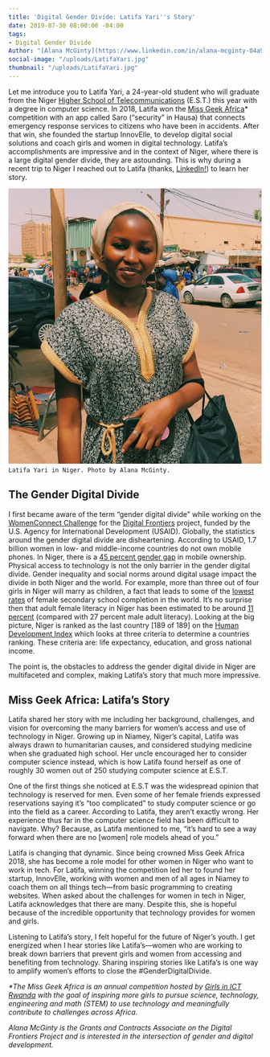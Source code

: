```yaml
---
title: 'Digital Gender Divide: Latifa Yari''s Story'
date: 2019-07-30 08:00:00 -04:00
tags:
- Digital Gender Divide
Author: "[Alana McGinty](https://www.linkedin.com/in/alana-mcginty-04a91657/)"
social-image: "/uploads/LatifaYari.jpg"
thumbnail: "/uploads/LatifaYari.jpg"
---
```


Let me introduce you to Latifa Yari, a 24-year-old student who will graduate from the Niger [Higher School of Telecommunications](http://estniger.net/) (E.S.T.) this year with a degree in computer science. In 2018, Latifa won the [Miss Geek Africa](https://www.girlsinict.rw/missgeekafrica)\* competition with an app called Saro (“security” in Hausa) that connects emergency response services to citizens who have been in accidents. After that win, she founded the startup InnovElle, to develop digital social solutions and coach girls and women in digital technology. Latifa’s accomplishments are impressive and in the context of Niger, where there is a large digital gender divide, they are astounding. This is why during a recent trip to Niger I reached out to Latifa (thanks, [LinkedIn!](https://www.linkedin.com/in/latifa-yari-57460b161/)) to learn her story.

<!--more-->

![LatifaYari.jpg](/uploads/LatifaYari.jpg)`Latifa Yari in Niger. Photo by Alana McGinty.`

## The Gender Digital Divide

I first became aware of the term “gender digital divide” while working on the [WomenConnect Challenge](https://www.usaid.gov/wcc) for the [Digital Frontiers](https://www.dai.com/our-work/projects/worldwide-digital-frontiers-df) project, funded by the U.S. Agency for International Development (USAID). Globally, the statistics around the gender digital divide are disheartening. According to USAID, 1.7 billion women in low- and middle-income countries do not own mobile phones. In Niger, there is a [45 percent gender gap](https://www.gsma.com/mobilefordevelopment/wp-content/uploads/2016/02/Connected-Women-Gender-Gap.pdf) in mobile ownership. Physical access to technology is not the only barrier in the gender digital divide. Gender inequality and social norms around digital usage impact the divide in both Niger and the world. For example, more than three out of four girls in Niger will marry as children, a fact that leads to some of the [lowest rates](https://www.worldbank.org/en/news/press-release/2018/12/10/rapport-reduire-les-inegalites-de-genre-au-mali-tchad-niger-et-guinee) of female secondary school completion in the world. It’s no surprise then that adult female literacy in Niger has been estimated to be around [11 percent](https://www.cia.gov/library/publications/the-world-factbook/geos/ng.html) (compared with 27 percent male adult literacy). Looking at the big picture, Niger is ranked as the last country \[189 of 189\] on the [Human Development Index](http://hdr.undp.org/en/content/human-development-index-hdi) which looks at three criteria to determine a countries ranking. These criteria are: life expectancy, education, and gross national income.

The point is, the obstacles to address the gender digital divide in Niger are multifaceted and complex, making Latifa’s story that much more impressive.

## Miss Geek Africa: Latifa’s Story

Latifa shared her story with me including her background, challenges, and vision for overcoming the many barriers for women’s access and use of technology in Niger. Growing up in Niamey, Niger’s capital, Latifa was always drawn to humanitarian causes, and considered studying medicine when she graduated high school. Her uncle encouraged her to consider computer science instead, which is how Latifa found herself as one of roughly 30 women out of 250 studying computer science at E.S.T.

One of the first things she noticed at E.S.T was the widespread opinion that technology is reserved for men. Even some of her female friends expressed reservations saying it’s “too complicated” to study computer science or go into the field as a career. According to Latifa, they aren’t exactly wrong. Her experience thus far in the computer science field has been difficult to navigate. Why? Because, as Latifa mentioned to me, “it’s hard to see a way forward when there are no \[women\] role models ahead of you.”

Latifa is changing that dynamic. Since being crowned Miss Geek Africa 2018, she has become a role model for other women in Niger who want to work in tech. For Latifa, winning the competition led her to found her startup, InnovElle, working with women and men of all ages in Niamey to coach them on all things tech—from basic programming to creating websites. When asked about the challenges for women in tech in Niger, Latifa acknowledges that there are many. Despite this, she is hopeful because of the incredible opportunity that technology provides for women and girls.

Listening to Latifa’s story, I felt hopeful for the future of Niger’s youth. I get energized when I hear stories like Latifa’s—women who are working to break down barriers that prevent girls and women from accessing and benefiting from technology. Sharing inspiring stories like Latifa’s is one way to amplify women’s efforts to close the #GenderDigitalDivide.

*\*The Miss Geek Africa is an annual competition hosted by [Girls in ICT Rwanda](https://www.girlsinict.rw) with the goal of inspiring more girls to pursue science, technology, engineering and math (STEM) to use technology and meaningfully contribute to challenges across Africa.*

*Alana McGinty is the Grants and Contracts Associate on the Digital Frontiers Project and is interested in the intersection of gender and digital development.*